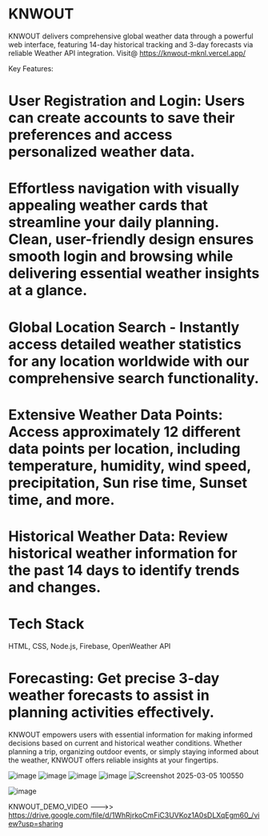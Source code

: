 # KNWOUT
KNWOUT delivers comprehensive global weather data through a powerful web interface, featuring 14-day historical tracking and 3-day forecasts via reliable Weather API integration.
Visit@ https://knwout-mknl.vercel.app/

Key Features:
# User Registration and Login: Users can create accounts to save their preferences and access personalized weather data.
# Effortless navigation with visually appealing weather cards that streamline your daily planning. Clean, user-friendly design ensures smooth login and browsing while delivering essential weather insights at a      glance.
# Global Location Search - Instantly access detailed weather statistics for any location worldwide with our comprehensive search functionality.
# Extensive Weather Data Points: Access approximately 12 different data points per location, including temperature, humidity, wind speed, precipitation, Sun rise time, Sunset time, and more.
# Historical Weather Data: Review historical weather information for the past 14 days to identify trends and changes.

# Tech Stack
HTML, CSS, Node.js, Firebase, OpenWeather API

# Forecasting: Get precise 3-day weather forecasts to assist in planning activities effectively.

KNWOUT empowers users with essential information for making informed decisions based on current and historical weather conditions. Whether planning a trip, organizing outdoor events, or simply staying informed about the weather, KNWOUT offers reliable insights at your fingertips.

![image](https://github.com/user-attachments/assets/4728aa6d-24cf-4ef1-a94f-e5b2babaf751)
![image](https://github.com/user-attachments/assets/fea4c8de-7777-4e4d-83e4-4f225ac63a00)
![image](https://github.com/user-attachments/assets/e888169e-bae3-4975-b472-336b1fd85382)
![image](https://github.com/user-attachments/assets/b1d08ec6-7fde-4c04-8228-e1bec2a7527e)
![Screenshot 2025-03-05 100550](https://github.com/user-attachments/assets/c9c0733b-87f8-4973-933f-196c55b7037e)

![image](https://github.com/user-attachments/assets/03f3e105-3ba7-407f-8502-ef4e2ed937fe)

KNWOUT_DEMO_VIDEO
--->> https://drive.google.com/file/d/1WhRjrkoCmFiC3UVKoz1A0sDLXqEgm60_/view?usp=sharing

